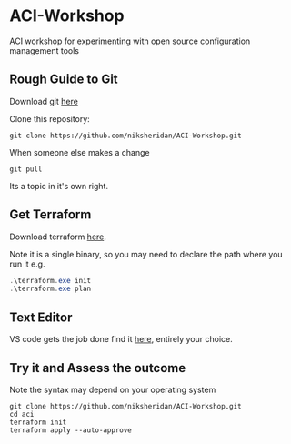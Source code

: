 # ACI-Workshop

ACI workshop for experimenting with open source configuration management tools

## Rough Guide to Git

Download git [here](https://git-scm.com/downloads)

Clone this repository:

```shell
git clone https://github.com/niksheridan/ACI-Workshop.git
```

When someone else makes a change

```shell
git pull
```

Its a topic in it's own right.

## Get Terraform

Download terraform [here](https://www.terraform.io/downloads.html).

Note it is a single binary, so you may need to declare the path where
you run it e.g.

```powershell
.\terraform.exe init
.\terraform.exe plan
```

## Text Editor

VS code gets the job done find it [here](https://code.visualstudio.com/Download), entirely your choice.

## Try it and Assess the outcome

Note the syntax may depend on your operating system

```shell
git clone https://github.com/niksheridan/ACI-Workshop.git
cd aci
terraform init
terraform apply --auto-approve
```
